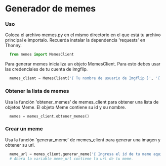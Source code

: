# Generador de memes

### Uso
Coloca el archivo memes.py en el mismo directorio en el que está tu archivo principal e importalo. Recuerda instalar la dependencia 'requests' en Thonny.

```python
  from memes import MemesClient
```

Para generar memes inicializa un objeto MemesClient. Para esto debes usar las credenciales de tu cuenta de imgflip.

```python
  memes_client = MemesClient('{ Tu nombre de usuario de Imgflip }', '{ Tu contraseña de Imgflip }')
```

### Obtener la lista de memes

Usa la función 'obtener_memes' de memes_client para obtener una lista de objetos Meme. El objeto Meme contiene su id y su nombre.

```python
  memes = memes_client.obtener_memes()
```

### Crear un meme

Usa la función 'generar_meme' de memes_client para generar una imagen y obtener su url.

```python
  meme_url = memes_client.generar_meme('{ Ingresa el id de tu meme aquí }', '{ Escribe el texto que le quieres poner a tu meme }')
  # Ahora la variable meme_url contiene la url de tu meme.
```
